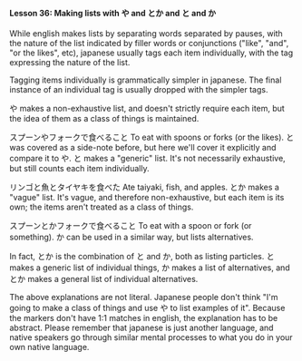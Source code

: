 
#### Lesson 36: Making lists with や and とか and と and か


While english makes lists by separating words separated by pauses, with the nature of the list indicated by filler words or conjunctions ("like", "and", "or the likes", etc), japanese usually tags each item individually, with the tag expressing the nature of the list.


Tagging items individually is grammatically simpler in japanese. The final instance of an individual tag is usually dropped with the simpler tags.


や makes a non-exhaustive list, and doesn't strictly require each item, but the idea of them as a class of things is maintained.


スプーンやフォークで食べること To eat with spoons or forks (or the likes).
と was covered as a side-note before, but here we'll cover it explicitly and compare it to や. と makes a "generic" list. It's not necessarily exhaustive, but still counts each item individually.


リンゴと魚とタイヤキを食べた Ate taiyaki, fish, and apples.
とか makes a "vague" list. It's vague, and therefore non-exhaustive, but each item is its own; the items aren't treated as a class of things. 


スプーンとかフォークで食べること To eat with a spoon or fork (or something).
か can be used in a similar way, but lists alternatives.


In fact, とか is the combination of と and か, both as listing particles. と makes a generic list of individual things, か makes a list of alternatives, and とか makes a general list of individual alternatives.


The above explanations are not literal. Japanese people don't think "I'm going to make a class of things and use や to list examples of it". Because the markers don't have 1:1 matches in english, the explanation has to be abstract. Please remember that japanese is just another language, and native speakers go through similar mental processes to what you do in your own native language.


